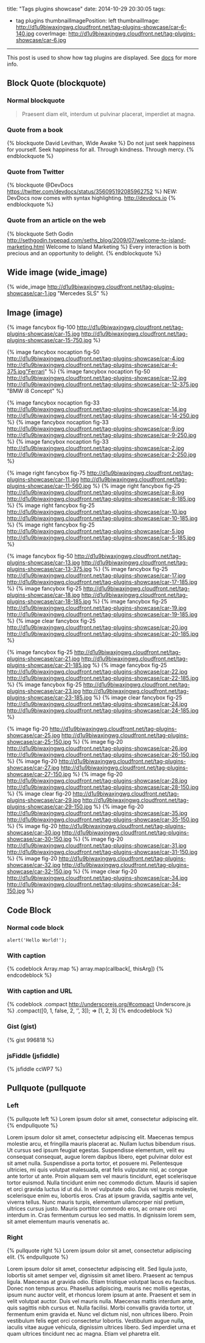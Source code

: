 title: "Tags plugins showcase"
date: 2014-10-29 20:30:05
tags:
- tag plugins
thumbnailImagePosition: left
thumbnailImage: http://d1u9biwaxjngwg.cloudfront.net/tag-plugins-showcase/car-6-140.jpg
coverImage: http://d1u9biwaxjngwg.cloudfront.net/tag-plugins-showcase/car-6.jpg

---

This post is used to show how tag plugins are displayed. See [docs](http://zespia.tw/hexo/docs/tag-plugins.html) for more info.
<!--more-->

## Block Quote (blockquote)

### Normal blockquote

> Praesent diam elit, interdum ut pulvinar placerat, imperdiet at magna.

### Quote from a book

{% blockquote David Levithan, Wide Awake %}
Do not just seek happiness for yourself. Seek happiness for all. Through kindness. Through mercy.
{% endblockquote %}

### Quote from Twitter

{% blockquote @DevDocs https://twitter.com/devdocs/status/356095192085962752 %}
NEW: DevDocs now comes with syntax highlighting. http://devdocs.io
{% endblockquote %}

### Quote from an article on the web

{% blockquote Seth Godin http://sethgodin.typepad.com/seths_blog/2009/07/welcome-to-island-marketing.html Welcome to Island Marketing %}
Every interaction is both precious and an opportunity to delight.
{% endblockquote %}

## Wide image (wide_image)

{% wide_image http://d1u9biwaxjngwg.cloudfront.net/tag-plugins-showcase/car-1.jpg "Mercedes SLS" %}

## Image (image)


{% image fancybox fig-100 http://d1u9biwaxjngwg.cloudfront.net/tag-plugins-showcase/car-15.jpg http://d1u9biwaxjngwg.cloudfront.net/tag-plugins-showcase/car-15-750.jpg %}

{% image fancybox nocaption fig-50 http://d1u9biwaxjngwg.cloudfront.net/tag-plugins-showcase/car-4.jpg http://d1u9biwaxjngwg.cloudfront.net/tag-plugins-showcase/car-4-375.jpg"Ferrari" %}
{% image fancybox nocaption fig-50 http://d1u9biwaxjngwg.cloudfront.net/tag-plugins-showcase/car-12.jpg http://d1u9biwaxjngwg.cloudfront.net/tag-plugins-showcase/car-12-375.jpg "BMW i8 Concept" %}

{% image fancybox nocaption fig-33  http://d1u9biwaxjngwg.cloudfront.net/tag-plugins-showcase/car-14.jpg http://d1u9biwaxjngwg.cloudfront.net/tag-plugins-showcase/car-14-250.jpg %}
{% image fancybox nocaption fig-33 http://d1u9biwaxjngwg.cloudfront.net/tag-plugins-showcase/car-9.jpg http://d1u9biwaxjngwg.cloudfront.net/tag-plugins-showcase/car-9-250.jpg %}
{% image fancybox nocaption fig-33 http://d1u9biwaxjngwg.cloudfront.net/tag-plugins-showcase/car-2.jpg http://d1u9biwaxjngwg.cloudfront.net/tag-plugins-showcase/car-2-250.jpg %}

{% image right fancybox fig-75 http://d1u9biwaxjngwg.cloudfront.net/tag-plugins-showcase/car-11.jpg http://d1u9biwaxjngwg.cloudfront.net/tag-plugins-showcase/car-11-560.jpg %}
{% image right fancybox fig-25 http://d1u9biwaxjngwg.cloudfront.net/tag-plugins-showcase/car-8.jpg http://d1u9biwaxjngwg.cloudfront.net/tag-plugins-showcase/car-8-185.jpg %}
{% image right fancybox fig-25 http://d1u9biwaxjngwg.cloudfront.net/tag-plugins-showcase/car-10.jpg http://d1u9biwaxjngwg.cloudfront.net/tag-plugins-showcase/car-10-185.jpg %}
{% image right fancybox fig-25 http://d1u9biwaxjngwg.cloudfront.net/tag-plugins-showcase/car-5.jpg http://d1u9biwaxjngwg.cloudfront.net/tag-plugins-showcase/car-5-185.jpg %}

{% image fancybox fig-50 http://d1u9biwaxjngwg.cloudfront.net/tag-plugins-showcase/car-13.jpg http://d1u9biwaxjngwg.cloudfront.net/tag-plugins-showcase/car-13-375.jpg %}
{% image fancybox fig-25 http://d1u9biwaxjngwg.cloudfront.net/tag-plugins-showcase/car-17.jpg http://d1u9biwaxjngwg.cloudfront.net/tag-plugins-showcase/car-17-185.jpg %}
{% image fancybox fig-25 http://d1u9biwaxjngwg.cloudfront.net/tag-plugins-showcase/car-18.jpg http://d1u9biwaxjngwg.cloudfront.net/tag-plugins-showcase/car-18-185.jpg %}
{% image fancybox fig-25 http://d1u9biwaxjngwg.cloudfront.net/tag-plugins-showcase/car-19.jpg http://d1u9biwaxjngwg.cloudfront.net/tag-plugins-showcase/car-19-185.jpg %}
{% image clear fancybox fig-25 http://d1u9biwaxjngwg.cloudfront.net/tag-plugins-showcase/car-20.jpg http://d1u9biwaxjngwg.cloudfront.net/tag-plugins-showcase/car-20-185.jpg %}

{% image fancybox fig-25 http://d1u9biwaxjngwg.cloudfront.net/tag-plugins-showcase/car-21.jpg http://d1u9biwaxjngwg.cloudfront.net/tag-plugins-showcase/car-21-185.jpg %}
{% image fancybox fig-25 http://d1u9biwaxjngwg.cloudfront.net/tag-plugins-showcase/car-22.jpg http://d1u9biwaxjngwg.cloudfront.net/tag-plugins-showcase/car-22-185.jpg %}
{% image fancybox fig-25 http://d1u9biwaxjngwg.cloudfront.net/tag-plugins-showcase/car-23.jpg http://d1u9biwaxjngwg.cloudfront.net/tag-plugins-showcase/car-23-185.jpg %}
{% image clear fancybox fig-25 http://d1u9biwaxjngwg.cloudfront.net/tag-plugins-showcase/car-24.jpg http://d1u9biwaxjngwg.cloudfront.net/tag-plugins-showcase/car-24-185.jpg %}

{% image fig-20 http://d1u9biwaxjngwg.cloudfront.net/tag-plugins-showcase/car-25.jpg http://d1u9biwaxjngwg.cloudfront.net/tag-plugins-showcase/car-25-150.jpg %}
{% image fig-20 http://d1u9biwaxjngwg.cloudfront.net/tag-plugins-showcase/car-26.jpg http://d1u9biwaxjngwg.cloudfront.net/tag-plugins-showcase/car-26-150.jpg %}
{% image fig-20 http://d1u9biwaxjngwg.cloudfront.net/tag-plugins-showcase/car-27.jpg http://d1u9biwaxjngwg.cloudfront.net/tag-plugins-showcase/car-27-150.jpg %}
{% image fig-20 http://d1u9biwaxjngwg.cloudfront.net/tag-plugins-showcase/car-28.jpg http://d1u9biwaxjngwg.cloudfront.net/tag-plugins-showcase/car-28-150.jpg %}
{% image clear fig-20 http://d1u9biwaxjngwg.cloudfront.net/tag-plugins-showcase/car-29.jpg http://d1u9biwaxjngwg.cloudfront.net/tag-plugins-showcase/car-29-150.jpg %}
{% image fig-20 http://d1u9biwaxjngwg.cloudfront.net/tag-plugins-showcase/car-35.jpg http://d1u9biwaxjngwg.cloudfront.net/tag-plugins-showcase/car-35-150.jpg %}
{% image fig-20 http://d1u9biwaxjngwg.cloudfront.net/tag-plugins-showcase/car-30.jpg http://d1u9biwaxjngwg.cloudfront.net/tag-plugins-showcase/car-30-150.jpg %}
{% image fig-20 http://d1u9biwaxjngwg.cloudfront.net/tag-plugins-showcase/car-31.jpg http://d1u9biwaxjngwg.cloudfront.net/tag-plugins-showcase/car-31-150.jpg %}
{% image fig-20 http://d1u9biwaxjngwg.cloudfront.net/tag-plugins-showcase/car-32.jpg http://d1u9biwaxjngwg.cloudfront.net/tag-plugins-showcase/car-32-150.jpg %}
{% image clear fig-20 http://d1u9biwaxjngwg.cloudfront.net/tag-plugins-showcase/car-34.jpg http://d1u9biwaxjngwg.cloudfront.net/tag-plugins-showcase/car-34-150.jpg %}



## Code Block

### Normal code block

```
alert('Hello World!');
```

### With caption

{% codeblock Array.map %}
array.map(callback[, thisArg])
{% endcodeblock %}

### With caption and URL

{% codeblock .compact http://underscorejs.org/#compact Underscore.js %}
.compact([0, 1, false, 2, ‘’, 3]);
=> [1, 2, 3]
{% endcodeblock %}

### Gist (gist)

{% gist 996818 %}

### jsFiddle (jsfiddle)

{% jsfiddle ccWP7 %}

## Pullquote (pullquote

### Left 

{% pullquote left %}
Lorem ipsum dolor sit amet, consectetur adipiscing elit.
{% endpullquote %}

Lorem ipsum dolor sit amet, consectetur adipiscing elit. Maecenas tempus molestie arcu, et fringilla mauris placerat ac. Nullam luctus bibendum risus. Ut cursus sed ipsum feugiat egestas. Suspendisse elementum, velit eu consequat consequat, augue lorem dapibus libero, eget pulvinar dolor est sit amet nulla. Suspendisse a porta tortor, et posuere mi. Pellentesque ultricies, mi quis volutpat malesuada, erat felis vulputate nisl, ac congue ante tortor ut ante. Proin aliquam sem vel mauris tincidunt, eget scelerisque tortor euismod. Nulla tincidunt enim nec commodo dictum. Mauris id sapien et orci gravida luctus id ut dui. In vel vulputate odio. Duis vel turpis molestie, scelerisque enim eu, lobortis eros. Cras at ipsum gravida, sagittis ante vel, viverra tellus. Nunc mauris turpis, elementum ullamcorper nisl pretium, ultrices cursus justo. Mauris porttitor commodo eros, ac ornare orci interdum in. Cras fermentum cursus leo sed mattis. In dignissim lorem sem, sit amet elementum mauris venenatis ac.

### Right

{% pullquote right %}
Lorem ipsum dolor sit amet, consectetur adipiscing elit.
{% endpullquote %}

Lorem ipsum dolor sit amet, consectetur adipiscing elit. Sed ligula justo, lobortis sit amet semper vel, dignissim sit amet libero. Praesent ac tempus ligula. Maecenas at gravida odio. Etiam tristique volutpat lacus eu faucibus. Donec non tempus arcu. Phasellus adipiscing, mauris nec mollis egestas, ipsum nunc auctor velit, et rhoncus lorem ipsum at ante. Praesent et sem in velit volutpat auctor. Duis vel mauris nulla. Maecenas mattis interdum ante, quis sagittis nibh cursus et. Nulla facilisi. Morbi convallis gravida tortor, ut fermentum enim gravida et. Nunc vel dictum nisl, non ultrices libero. Proin vestibulum felis eget orci consectetur lobortis. Vestibulum augue nulla, iaculis vitae augue vehicula, dignissim ultrices libero. Sed imperdiet urna et quam ultrices tincidunt nec ac magna. Etiam vel pharetra elit.